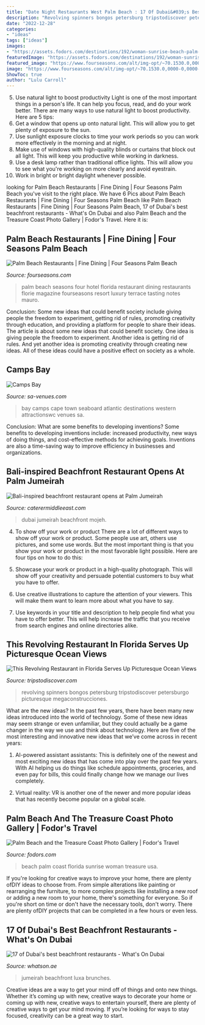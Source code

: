 ```yaml
---
title: "Date Night Restaurants West Palm Beach : 17 Of Dubai&#039;s Best Beachfront Restaurants"
description: "Revolving spinners bongos petersburg tripstodiscover petersburgo picturesque megaconstrucciones"
date: "2022-12-28"
categories:
- "ideas"
tags: ["ideas"]
images:
- "https://assets.fodors.com/destinations/192/woman-sunrise-beach-palm-beach-and-the-treasture-coast-florida-usa_980x650.jpg"
featuredImage: "https://assets.fodors.com/destinations/192/woman-sunrise-beach-palm-beach-and-the-treasture-coast-florida-usa_980x650.jpg"
featured_image: "https://www.fourseasons.com/alt/img-opt/~70.1530.0,0000-0,0000-3840,0000-2160,0000/publish/content/dam/fourseasons/images/web/PBF/PBF_953_aspect16x9.jpg"
image: "https://www.fourseasons.com/alt/img-opt/~70.1530.0,0000-0,0000-3840,0000-2160,0000/publish/content/dam/fourseasons/images/web/PBF/PBF_953_aspect16x9.jpg"
ShowToc: true
author: "Lulu Carroll"
---
```



5) Use natural light to boost productivity
Light is one of the most important things in a person's life. It can help you focus, read, and do your work better. There are many ways to use natural light to boost productivity. Here are 5 tips:
1) Get a window that opens up onto natural light. This will allow you to get plenty of exposure to the sun.
2) Use sunlight exposure clocks to time your work periods so you can work more effectively in the morning and at night.
3) Make use of windows with high-quality blinds or curtains that block out all light. This will keep you productive while working in darkness.
4) Use a desk lamp rather than traditional office lights. This will allow you to see what you're working on more clearly and avoid eyestrain.
5) Work in bright or bright daylight whenever possible.

	

		
looking for Palm Beach Restaurants | Fine Dining | Four Seasons Palm Beach you've visit to the right place. We have 6 Pics about Palm Beach Restaurants | Fine Dining | Four Seasons Palm Beach like Palm Beach Restaurants | Fine Dining | Four Seasons Palm Beach, 17 of Dubai&#039;s best beachfront restaurants - What&#039;s On Dubai and also Palm Beach and the Treasure Coast Photo Gallery | Fodor&#039;s Travel. Here it is:
		
    
## Palm Beach Restaurants | Fine Dining | Four Seasons Palm Beach

<img loading=lazy src="https://www.fourseasons.com/alt/img-opt/~70.1530.0,0000-0,0000-3840,0000-2160,0000/publish/content/dam/fourseasons/images/web/PBF/PBF_953_aspect16x9.jpg" onerror="this.onerror=null;this.src='https://tse4.mm.bing.net/th?id=OIP.HDenA98W8REMui1xlEt5BgHaEK&amp;pid=15.1';" alt="Palm Beach Restaurants | Fine Dining | Four Seasons Palm Beach">

_Source: fourseasons.com_

>palm beach seasons four hotel florida restaurant dining restaurants florie magazine fourseasons resort luxury terrace tasting notes mauro. 

	

Conclusion: Some new ideas that could benefit society include giving people the freedom to experiment, getting rid of rules, promoting creativity through education, and providing a platform for people to share their ideas.
The article is about some new ideas that could benefit society. One idea is giving people the freedom to experiment. Another idea is getting rid of rules. And yet another idea is promoting creativity through creating new ideas. All of these ideas could have a positive effect on society as a whole.

    
## Camps Bay

<img loading=lazy src="http://www.sa-venues.com/attractionswc/gallery/85/5.jpg" onerror="this.onerror=null;this.src='https://tse1.mm.bing.net/th?id=OIP.6jCXEcFGPfgm7zoc9foJGgHaFI&amp;pid=15.1';" alt="Camps Bay">

_Source: sa-venues.com_

>bay camps cape town seaboard atlantic destinations western attractionswc venues sa. 

	

Conclusion: What are some benefits to developing inventions?
Some benefits to developing inventions include: increased productivity, new ways of doing things, and cost-effective methods for achieving goals. Inventions are also a time-saving way to improve efficiency in businesses and organizations.

    
## Bali-inspired Beachfront Restaurant Opens At Palm Jumeirah

<img loading=lazy src="https://www.caterermiddleeast.com/public/images/2020/09/01/koko-bay-interiors.png" onerror="this.onerror=null;this.src='https://tse1.mm.bing.net/th?id=OIP.7oLgu7CvhBJNeSnMYYP9jQHaFU&amp;pid=15.1';" alt="Bali-inspired beachfront restaurant opens at Palm Jumeirah">

_Source: caterermiddleeast.com_

>dubai jumeirah beachfront mojeh. 

	

4. To show off your work or product
There are a lot of different ways to show off your work or product. Some people use art, others use pictures, and some use words. But the most important thing is that you show your work or product in the most favorable light possible. Here are four tips on how to do this:
1. Showcase your work or product in a high-quality photograph. This will show off your creativity and persuade potential customers to buy what you have to offer.

2. Use creative illustrations to capture the attention of your viewers. This will make them want to learn more about what you have to say.

3. Use keywords in your title and description to help people find what you have to offer better. This will help increase the traffic that you receive from search engines and online directories alike.


    
## This Revolving Restaurant In Florida Serves Up Picturesque Ocean Views

<img loading=lazy src="https://files.tripstodiscover.com/files/2017/09/2-GrandPlaza-landscape-FINAL_800_523.jpg" onerror="this.onerror=null;this.src='https://tse1.mm.bing.net/th?id=OIP.3OmpBe6SrHXoeiynwyvHVgHaFj&amp;pid=15.1';" alt="This Revolving Restaurant in Florida Serves Up Picturesque Ocean Views">

_Source: tripstodiscover.com_

>revolving spinners bongos petersburg tripstodiscover petersburgo picturesque megaconstrucciones. 

	

What are the new ideas?
In the past few years, there have been many new ideas introduced into the world of technology. Some of these new ideas may seem strange or even unfamiliar, but they could actually be a game changer in the way we use and think about technology. Here are five of the most interesting and innovative new ideas that we’ve come across in recent years:
1. AI-powered assistant assistants: This is definitely one of the newest and most exciting new ideas that has come into play over the past few years. With AI helping us do things like schedule appointments, groceries, and even pay for bills, this could finally change how we manage our lives completely.

2. Virtual reality: VR is another one of the newer and more popular ideas that has recently become popular on a global scale.

    
## Palm Beach And The Treasure Coast Photo Gallery | Fodor&#039;s Travel

<img loading=lazy src="https://assets.fodors.com/destinations/192/woman-sunrise-beach-palm-beach-and-the-treasture-coast-florida-usa_980x650.jpg" onerror="this.onerror=null;this.src='https://tse4.mm.bing.net/th?id=OIP.Fjy0Us7gZgb1ALadVMC_-QHaE6&amp;pid=15.1';" alt="Palm Beach and the Treasure Coast Photo Gallery | Fodor&#039;s Travel">

_Source: fodors.com_

>beach palm coast florida sunrise woman treasure usa. 

	

If you're looking for creative ways to improve your home, there are plenty ofDIY ideas to choose from. From simple alterations like painting or rearranging the furniture, to more complex projects like installing a new roof or adding a new room to your home, there's something for everyone. So if you're short on time or don't have the necessary tools, don't worry. There are plenty ofDIY projects that can be completed in a few hours or even less.

    
## 17 Of Dubai&#039;s Best Beachfront Restaurants - What&#039;s On Dubai

<img loading=lazy src="https://whatson.ae/wp-content/uploads/2020/09/koko-bay-2.jpg" onerror="this.onerror=null;this.src='https://tse1.mm.bing.net/th?id=OIP.L8d86b8AKf-F9dLfj8eIKgHaE7&amp;pid=15.1';" alt="17 of Dubai&#039;s best beachfront restaurants - What&#039;s On Dubai">

_Source: whatson.ae_

>jumeirah beachfront luxa brunches. 

	

Creative ideas are a way to get your mind off of things and onto new things. Whether it’s coming up with new, creative ways to decorate your home or coming up with new, creative ways to entertain yourself, there are plenty of creative ways to get your mind moving. If you’re looking for ways to stay focused, creativity can be a great way to start.

